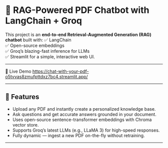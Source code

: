 # 📄 RAG-Powered PDF Chatbot with LangChain + Groq

This project is an **end-to-end Retrieval-Augmented Generation (RAG) chatbot** built with:
✅ LangChain  
✅ Open-source embeddings  
✅ Groq’s blazing-fast inference for LLMs  
✅ Streamlit for a simple, interactive web UI.

---
🚀 Live Demo
https://chat-with-your-pdf-o5tvvas8zmufpttdxz7bc4.streamlit.app/

---

## 🚀 Features

- Upload any PDF and instantly create a personalized knowledge base.
- Ask questions and get accurate answers grounded in your document.
- Uses open-source sentence-transformer embeddings with Chroma vector store.
- Supports Groq’s latest LLMs (e.g., LLaMA 3) for high-speed responses.
- Fully dynamic — ingest a new PDF on-the-fly without retraining.

---
